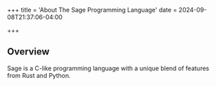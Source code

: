 +++
title = 'About The Sage Programming Language'
date = 2024-09-08T21:37:06-04:00

+++

## Overview

Sage is a C-like programming language with a unique blend of features from Rust and Python.

